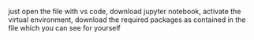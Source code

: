 just open the file with vs code, download jupyter notebook, activate the virtual environment, download the required packages as contained in the file which you can see for yourself

